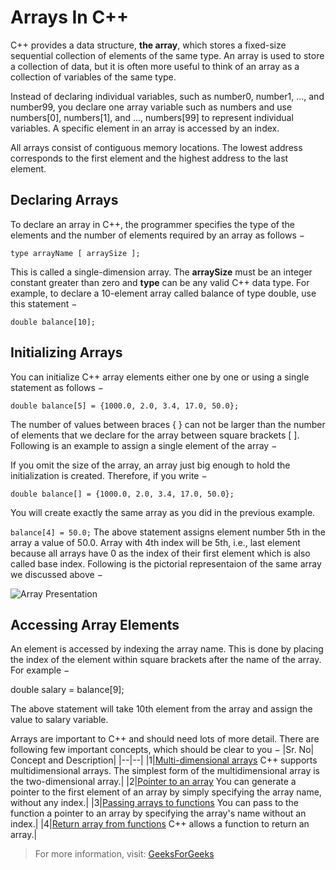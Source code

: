# Arrays In C++

C++ provides a data structure,  **the array**, which stores a fixed-size sequential collection of elements of the same type. An array is used to store a collection of data, but it is often more useful to think of an array as a collection of variables of the same type.

Instead of declaring individual variables, such as number0, number1, ..., and number99, you declare one array variable such as numbers and use numbers[0], numbers[1], and ..., numbers[99] to represent individual variables. A specific element in an array is accessed by an index.

All arrays consist of contiguous memory locations. The lowest address corresponds to the first element and the highest address to the last element.

## Declaring Arrays

To declare an array in C++, the programmer specifies the type of the elements and the number of elements required by an array as follows −

```type arrayName [ arraySize ];```

This is called a single-dimension array. The  **arraySize**  must be an integer constant greater than zero and  **type**  can be any valid C++ data type. For example, to declare a 10-element array called balance of type double, use this statement −

```double balance[10];```
## Initializing Arrays

You can initialize C++ array elements either one by one or using a single statement as follows −

```double balance[5] = {1000.0, 2.0, 3.4, 17.0, 50.0};```

The number of values between braces { } can not be larger than the number of elements that we declare for the array between square brackets [ ]. Following is an example to assign a single element of the array −

If you omit the size of the array, an array just big enough to hold the initialization is created. Therefore, if you write −

```double balance[] = {1000.0, 2.0, 3.4, 17.0, 50.0};```

You will create exactly the same array as you did in the previous example.

```balance[4] = 50.0;```
The above statement assigns element number 5th  in the array a value of 50.0. Array with 4th  index will be 5th, i.e., last element because all arrays have 0 as the index of their first element which is also called base index. Following is the pictorial representaion of the same array we discussed above −

![Array Presentation](https://www.tutorialspoint.com/cplusplus/images/array_presentation.jpg)

## Accessing Array Elements

An element is accessed by indexing the array name. This is done by placing the index of the element within square brackets after the name of the array. For example −

double salary = balance[9];

The above statement will take 10th  element from the array and assign the value to salary variable. 

Arrays are important to C++ and should need lots of more detail. There are following few important concepts, which should be clear to you −
|Sr. No| Concept and Description|
|--|--|
|1|[Multi-dimensional arrays](https://www.tutorialspoint.com/cplusplus/cpp_multi_dimensional_arrays.htm "Multi-dimensional arrays in C++") C++ supports multidimensional arrays. The simplest form of the multidimensional array is the two-dimensional array.|
|2|[Pointer to an array](https://www.tutorialspoint.com/cplusplus/cpp_pointer_to_an_array.htm "Pointer to an array in C++") You can generate a pointer to the first element of an array by simply specifying the array name, without any index.|
|3|[Passing arrays to functions](https://www.tutorialspoint.com/cplusplus/cpp_passing_arrays_to_functions.htm "Passing arrays to functions as arguments in C++") You can pass to the function a pointer to an array by specifying the array's name without an index.|
|4|[Return array from functions](https://www.tutorialspoint.com/cplusplus/cpp_return_arrays_from_functions.htm "Return array from functions in C++") C++ allows a function to return an array.|

> For more information, visit: [GeeksForGeeks](https://www.geeksforgeeks.org/arrays-in-c-cpp/)
